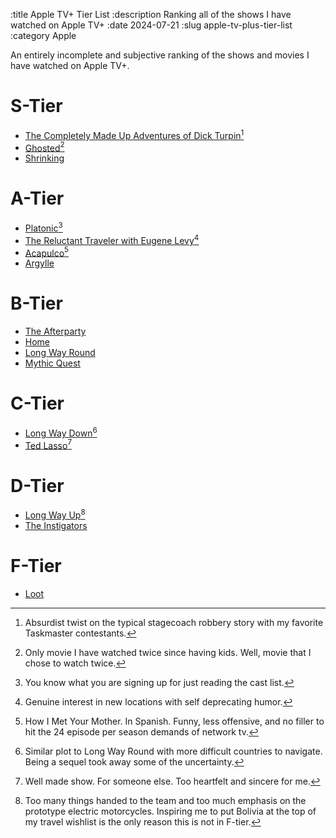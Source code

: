 :title Apple TV+ Tier List
:description Ranking all of the shows I have watched on Apple TV+
:date 2024-07-21
:slug apple-tv-plus-tier-list
:category Apple

An entirely incomplete and subjective ranking of the shows and movies I have watched on Apple TV+.

# S-Tier

- [The Completely Made Up Adventures of Dick Turpin](https://tv.apple.com/us/show/the-completely-made-up-adventures-of-dick-turpin/umc.cmc.37r7vskzmm8hk2pfbzaxlcwzg)[^1]
- [Ghosted](https://tv.apple.com/us/movie/ghosted/umc.cmc.6nodv9rf3ltfk2ar3pfc8hced)[^2]
- [Shrinking](https://tv.apple.com/us/show/shrinking/umc.cmc.apzybj6eqf6pzccd97kev7bs)

# A-Tier

- [Platonic](https://tv.apple.com/us/show/platonic/umc.cmc.y7bc18x7co813l8i2tlsyb4l)[^3]
- [The Reluctant Traveler with Eugene Levy](https://tv.apple.com/us/show/the-reluctant-traveler-with-eugene-levy/umc.cmc.237ur6qdup9h826huv7jg25yu)[^4]
- [Acapulco](https://tv.apple.com/us/show/acapulco/umc.cmc.8xrkg9zywke7g6a9ahmvpr3l)[^5]
- [Argylle](https://tv.apple.com/us/movie/argylle/umc.cmc.3qy6j44hfqtekx6fx3yzh9w8i)

# B-Tier
- [The Afterparty](https://tv.apple.com/us/show/the-afterparty/umc.cmc.5wg8cnigwrkfzbdruaufzb6b0)
- [Home](https://tv.apple.com/us/show/home/umc.cmc.5xjrgoblr5l5i1ypamtayuhe9)
- [Long Way Round](https://tv.apple.com/us/show/long-way-round/umc.cmc.13c4zk3hpybm6u0cfk1x0vyi)
- [Mythic Quest](https://tv.apple.com/us/show/mythic-quest/umc.cmc.1nfdfd5zlk05fo1bwwetzldy3)

# C-Tier
- [Long Way Down](https://tv.apple.com/us/show/long-way-down/umc.cmc.cal17ey3zhv2lx3xkzjqjstb)[^6]
- [Ted Lasso](https://tv.apple.com/us/show/ted-lasso/umc.cmc.vtoh0mn0xn7t3c643xqonfzy)[^7]

# D-Tier
- [Long Way Up](https://tv.apple.com/us/show/long-way-up/umc.cmc.1nv0tluok21c2f8549mdjqdnh)[^8]
- [The Instigators](https://tv.apple.com/us/movie/the-instigators/umc.cmc.3ocr6483492qm53io2bsy2o69)

# F-Tier
- [Loot](https://tv.apple.com/us/show/loot/umc.cmc.5erbujil1mpazuerhr1udnk45)

[^1]: Absurdist twist on the typical stagecoach robbery story with my favorite Taskmaster contestants.
[^2]: Only movie I have watched twice since having kids. Well, movie that I chose to watch twice.
[^3]: You know what you are signing up for just reading the cast list.
[^4]: Genuine interest in new locations with self deprecating humor.
[^5]: How I Met Your Mother. In Spanish. Funny, less offensive, and no filler to hit the 24 episode per season demands of network tv.
[^6]: Similar plot to Long Way Round with more difficult countries to navigate. Being a sequel took away some of the uncertainty.
[^7]: Well made show. For someone else. Too heartfelt and sincere for me.
[^8]: Too many things handed to the team and too much emphasis on the prototype electric motorcycles. Inspiring me to put Bolivia at the top of my travel wishlist is the only reason this is not in F-tier.
